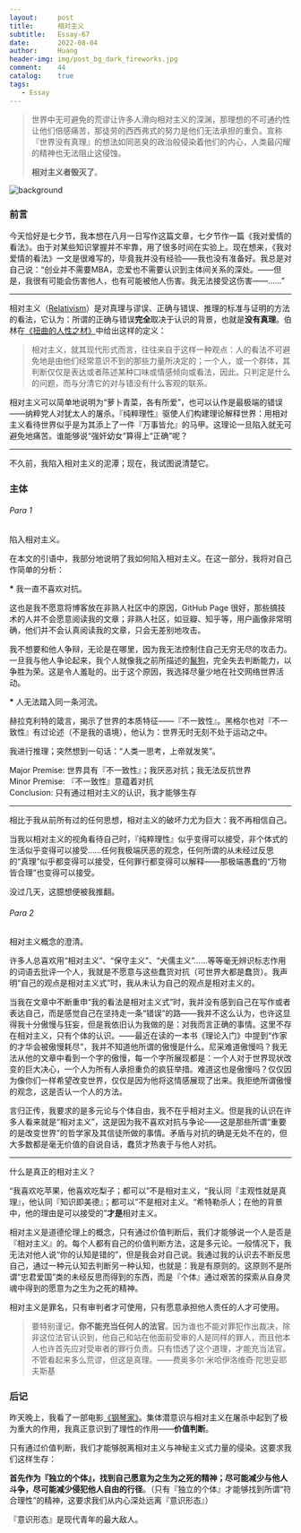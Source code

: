 ```yaml
---
layout:     post
title:      相对主义
subtitle:   Essay-67
date:       2022-08-04
author:     Huang
header-img: img/post_bg_dark_fireworks.jpg
comment:    44
catalog:    true
tags:
   - Essay
---
```


> 世界中无可避免的荒谬让许多人滑向相对主义的深渊，那理想的不可通约性让他们倍感痛苦，那徒劳的西西弗式的努力是他们无法承担的重负。宣称『世界没有真理』的想法如同恶臭的政治般侵染着他们的内心，人类最闪耀的精神也无法阻止这侵蚀。
>
> **相对主义者毁灭了**。

![background](https://huang-feiyu.github.io/img/post_bg_dark_fireworks.jpg)

### 前言

今天恰好是七夕节，我本想在八月一日写作这篇文章，七夕节作一篇《我对爱情的看法》。由于对某些知识掌握并不牢靠，用了很多时间在实验上。现在想来，《我对爱情的看法》一文是很难写的，毕竟我并没有经验——我也没有准备好。我总是对自己说：“创业并不需要MBA，恋爱也不需要认识到主体间关系的深处。——但是，我很有可能会伤害他人，也有可能被他人伤害。我无法接受这伤害——……”

---

相对主义（[Relativism](https://plato.stanford.edu/entries/relativism)）是对真理与谬误、正确与错误、推理的标准与证明的方法的看法，它认为：所谓的正确与错误**完全**取决于认识的背景，也就是**没有真理**。伯林在[《扭曲的人性之材》](https://book.douban.com/subject/35425658/)中给出这样的定义：

> 相对主义，就其现代形式而言，往往来自于这样一种观点：人的看法不可避免地是由他们经常意识不到的那些力量所决定的；一个人，或一个群体，其判断仅仅是表达或者陈述某种口味或情感倾向或看法，因此，只判定是什么的问题，而与分清它的对与错没有什么客观的联系。

相对主义可以简单地说明为“萝卜青菜，各有所爱”，也可以认作是最极端的错误——纳粹党人对犹太人的屠杀。『纯粹理性』驱使人们构建理论解释世界：用相对主义看待世界似乎是为其添上了一件『万事皆允』的马甲。这理论一旦陷入就无可避免地痛苦。谁能够说“强奸幼女”算得上“正确”呢？

---

不久前，我陷入相对主义的泥潭；现在，我试图说清楚它。

### 主体

###### Para 1

陷入相对主义。

在本文的引语中，我部分地说明了我如何陷入相对主义。在这一部分，我将对自己作简单的分析：

<strong>*</strong> 我一直不喜欢对抗。

这也是我不愿意将博客放在非熟人社区中的原因，GitHub Page 很好，那些搞技术的人并不会愿意阅读我的文章；非熟人社区，如豆瓣、知乎等，用户画像非常明确，他们并不会认真阅读我的文章，只会无差别地攻击。

我不想要和他人争辩，无论是在哪里，因为我无法控制住自己无穷无尽的攻击力。一旦我与他人争论起来，我个人就像我之前所描述的[鬣狗](https://xn--29s704loyd.com/2021/10/17/Essay-34/#:~:text=%E4%BB%96%E4%BB%AC%E5%83%8F%E9%AC%A3%E7%8B%97%E4%B8%80%E6%A0%B7%E7%B4%A7%E8%B7%9F%E7%9D%80%E4%BD%A0)，完全失去判断能力，以争胜为荣。这是令人羞耻的。出于这个原因，我选择尽量少地在社交网络世界活动。

<strong>*</strong> 人无法踏入同一条河流。

赫拉克利特的箴言，揭示了世界的本质特征——『不一致性』。黑格尔也对『不一致性』有过论述（不是我的语境），他认为：世界无时无刻不处于运动之中。

我进行推理；突然想到一句话：“人类一思考，上帝就发笑”。

Major Premise: 世界具有『不一致性』；我厌恶对抗；我无法反抗世界<br/>Minor Premise: 『不一致性』意蕴着对抗<br/>Conclusion: 只有通过相对主义的认识，我才能够生存

---

相比于我从前所有过的任何思想，相对主义的破坏力尤为巨大：我不再相信自己。

当我以相对主义的视角看待自己时，『纯粹理性』似乎变得可以接受，非个体式的生活似乎变得可以接受……任何我极端厌恶的观念，任何所谓的从未经过反思的“真理”似乎都变得可以接受，任何罪行都变得可以解释——那极端愚蠢的“万物皆合理”也变得可以接受。

没过几天，这臆想便被我推翻。

###### Para 2

相对主义概念的澄清。

许多人总喜欢用“相对主义”、“保守主义”、“犬儒主义”……等等毫无辨识标志作用的词语去批评一个人，我就是不愿意与这些蠢货对抗（可世界大都是蠢货）。我声明“自己的观点是相对主义式”时，我从未认为自己的观点是相对主义的。

当我在文章中不断重申“我的看法是相对主义式”时，我并没有感到自己在写作或者表达自己，而是感觉自己在坚持走一条“错误”的路——我并不这么认为，也许这显得我十分傲慢与狂妄，但是我依旧认为我做的是：对我而言正确的事情。这里不存在相对主义，只有个体的认识。——最近在读的一本书《理论入门》中提到“作家的才华会被傲慢耗尽”，我并不知道他所谓的傲慢是什么。尼采难道傲慢吗？我无法从他的文章中看到一个字的傲慢，每一个字所展现都是：一个人对于世界现状改变的巨大决心，一个人为所有人承担重负的疯狂举措。难道这也是傲慢吗？仅仅因为像你们一样希望改变世界，仅仅是因为他将这情感展现了出来。我拒绝所谓傲慢的观念，这是否认一个人的方法。

言归正传，我要求的是多元论与个体自由，我不在乎相对主义。但是我的认识在许多人看来就是“相对主义”，这是因为我不喜欢对抗与争论——这是那些所谓“重要的是改变世界”的哲学家及其信徒所做的事情。矛盾与对抗的确是无处不在的，但大多数都是毫无价值的自说自话，蠢货才热衷于与他人对抗。

---

什么是真正的相对主义？

“我喜欢吃苹果，他喜欢吃梨子；都可以”不是相对主义，“我认同『主观性就是真理』，他认同『知识即美德』；都可以”不是相对主义。“希特勒杀人；在他的背景中，他的理由是可以接受的”**才是**相对主义。

相对主义是道德伦理上的概念，只有通过价值判断后，我们才能够说一个人是否是『相对主义』的。每个人都有自己的价值判断方法，这是多元论。一般情况下，我无法对他人说“你的认知是错的”，但是我会对自己说。我通过我的认识去不断反思自己，通过一种元认知去判断另一种认知，也就是：我是有原则的。这原则不是所谓“忠君爱国”类的未经反思而得到的东西，而是『个体』通过艰苦的探索从自身灵魂中得到的愿意为之生为之死的精神。

相对主义是罪名，只有审判者才可使用，只有愿意承担他人责任的人才可使用。

> 要特别谨记，**你不能充当任何人的法官**。因为谁也不能对罪犯作出裁决，除非这位法官认识到，他自己和站在他面前受审的人是同样的罪人，而且他本人也许首先应对受审者的罪行负责。只有悟透了这个道理，才能充当法官。不管看起来多么荒谬，但这是真理。——费奥多尔·米哈伊洛维奇·陀思妥耶夫斯基

### 后记

昨天晚上，我看了一部电影[《钢琴家》](https://movie.douban.com/subject/1296736/)。集体潜意识与相对主义在屠杀中起到了极为重大的作用，我真正意识到了理性的作用——**价值判断**。

只有通过价值判断，我们才能够脱离相对主义与神秘主义式力量的侵染。这要求我们这样生存：

**首先作为『独立的个体』，找到自己愿意为之生为之死的精神；尽可能减少与他人斗争，尽可能减少侵犯他人自由的行径**。（只有『独立的个体』才能够找到所谓“符合理性”的精神，这要求我们从内心深处远离『意识形态』）

『意识形态』是现代青年的最大敌人。

